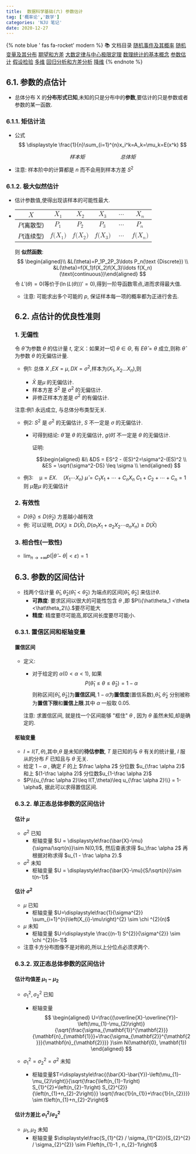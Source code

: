 ```yaml
---
title:  数据科学基础(六) 参数估计
tag: ['概率论','数学']
categories: 'NJU 笔记'
date: 2020-12-27
---
```


{% note blue ' fas fa-rocket' modern %}
📚 文档目录
<a href="/2020/12/27/数据科学基础/数据科学基础_01">随机事件及其概率</a>
<a href="/2020/12/27/数据科学基础/数据科学基础_02">随机变量及其分布</a>
<a href="/2020/12/27/数据科学基础/数据科学基础_03">期望和方差</a>
<a href="/2020/12/27/数据科学基础/数据科学基础_04">大数定律与中心极限定理</a>
<a href="/2020/12/27/数据科学基础/数据科学基础_05">数理统计的基本概念</a>
<a href="/2020/12/27/数据科学基础/数据科学基础_06">参数估计</a>
<a href="/2020/12/27/数据科学基础/数据科学基础_07">假设检验</a>
<a href="/2020/12/27/数据科学基础/数据科学基础_08">多维</a>
<a href="/2020/12/27/数据科学基础/数据科学基础_09">回归分析和方差分析</a>
<a href="/2020/12/27/数据科学基础/数据科学基础_10">降维</a>
{% endnote %}


## 6.1. 参数的点估计

+ 总体分布 X 的**分布形式已知**,未知的只是分布中的**参数**,要估计的只是参数或者参数的某一函数.

### 6.1.1. 矩估计法

+ 公式
  $$
  \displaystyle \frac{1}{n}\sum_{i=1}^{n}x_i^k=A_k=\mu_k=E(x^k)
  $$

  $$
  样本矩 \qquad\qquad\quad\quad 总体矩
  $$

+ 注意: 样本阶中的计算都是 $n$ 而不会用到样本方差 $S^2$

### 6.1.2. 极大似然估计

+ 估计参数值,使得出现该样本的可能性最大.

+ <table>
<thead>
<tr>
<th style="text-align:center"><span class="katex"><span class="katex-mathml mathjax-overflow"><mjx-container class="MathJax CtxtMenu_Attached_0" jax="CHTML" tabindex="0" ctxtmenu_counter="0" style="font-size: 113.1%; position: relative;"><mjx-math class="MJX-TEX" aria-hidden="true"><mjx-semantics><mjx-mrow><mjx-mi class="mjx-i"><mjx-c class="mjx-c1D44B TEX-I"></mjx-c></mjx-mi></mjx-mrow></mjx-semantics></mjx-math><mjx-assistive-mml unselectable="on" display="inline"><math xmlns="http://www.w3.org/1998/Math/MathML"><semantics><mrow><mi>X</mi></mrow><annotation encoding="application/x-tex">X</annotation></semantics></math></mjx-assistive-mml></mjx-container></span></span></th>
<th style="text-align:center"><span class="katex"><span class="katex-mathml mathjax-overflow"><mjx-container class="MathJax CtxtMenu_Attached_0" jax="CHTML" tabindex="0" ctxtmenu_counter="1" style="font-size: 113.1%; position: relative;"><mjx-math class="MJX-TEX" aria-hidden="true"><mjx-semantics><mjx-mrow><mjx-msub><mjx-mi class="mjx-i"><mjx-c class="mjx-c1D44B TEX-I"></mjx-c></mjx-mi><mjx-script style="vertical-align: -0.15em; margin-left: -0.024em;"><mjx-mn class="mjx-n" size="s"><mjx-c class="mjx-c31"></mjx-c></mjx-mn></mjx-script></mjx-msub></mjx-mrow></mjx-semantics></mjx-math><mjx-assistive-mml unselectable="on" display="inline"><math xmlns="http://www.w3.org/1998/Math/MathML"><semantics><mrow><msub><mi>X</mi><mn>1</mn></msub></mrow><annotation encoding="application/x-tex">X_1</annotation></semantics></math></mjx-assistive-mml></mjx-container></span></span></th>
<th style="text-align:center"><span class="katex"><span class="katex-mathml mathjax-overflow"><mjx-container class="MathJax CtxtMenu_Attached_0" jax="CHTML" tabindex="0" ctxtmenu_counter="2" style="font-size: 113.1%; position: relative;"><mjx-math class="MJX-TEX" aria-hidden="true"><mjx-semantics><mjx-mrow><mjx-msub><mjx-mi class="mjx-i"><mjx-c class="mjx-c1D44B TEX-I"></mjx-c></mjx-mi><mjx-script style="vertical-align: -0.15em; margin-left: -0.024em;"><mjx-mn class="mjx-n" size="s"><mjx-c class="mjx-c32"></mjx-c></mjx-mn></mjx-script></mjx-msub></mjx-mrow></mjx-semantics></mjx-math><mjx-assistive-mml unselectable="on" display="inline"><math xmlns="http://www.w3.org/1998/Math/MathML"><semantics><mrow><msub><mi>X</mi><mn>2</mn></msub></mrow><annotation encoding="application/x-tex">X_2</annotation></semantics></math></mjx-assistive-mml></mjx-container></span></span></th>
<th style="text-align:center"><span class="katex"><span class="katex-mathml mathjax-overflow"><mjx-container class="MathJax CtxtMenu_Attached_0" jax="CHTML" tabindex="0" ctxtmenu_counter="3" style="font-size: 113.1%; position: relative;"><mjx-math class="MJX-TEX" aria-hidden="true"><mjx-semantics><mjx-mrow><mjx-msub><mjx-mi class="mjx-i"><mjx-c class="mjx-c1D44B TEX-I"></mjx-c></mjx-mi><mjx-script style="vertical-align: -0.15em; margin-left: -0.024em;"><mjx-mn class="mjx-n" size="s"><mjx-c class="mjx-c33"></mjx-c></mjx-mn></mjx-script></mjx-msub></mjx-mrow></mjx-semantics></mjx-math><mjx-assistive-mml unselectable="on" display="inline"><math xmlns="http://www.w3.org/1998/Math/MathML"><semantics><mrow><msub><mi>X</mi><mn>3</mn></msub></mrow><annotation encoding="application/x-tex">X_3</annotation></semantics></math></mjx-assistive-mml></mjx-container></span></span></th>
<th style="text-align:center"><span class="katex"><span class="katex-mathml mathjax-overflow"><mjx-container class="MathJax CtxtMenu_Attached_0" jax="CHTML" tabindex="0" ctxtmenu_counter="4" style="font-size: 113.1%; position: relative;"><mjx-math class="MJX-TEX" aria-hidden="true"><mjx-semantics><mjx-mrow><mjx-mo class="mjx-n"><mjx-c class="mjx-c2026"></mjx-c></mjx-mo></mjx-mrow></mjx-semantics></mjx-math><mjx-assistive-mml unselectable="on" display="inline"><math xmlns="http://www.w3.org/1998/Math/MathML"><semantics><mrow><mo>…</mo></mrow><annotation encoding="application/x-tex">\ldots</annotation></semantics></math></mjx-assistive-mml></mjx-container></span></span></th>
<th style="text-align:center"><span class="katex"><span class="katex-mathml mathjax-overflow"><mjx-container class="MathJax CtxtMenu_Attached_0" jax="CHTML" tabindex="0" ctxtmenu_counter="5" style="font-size: 113.1%; position: relative;"><mjx-math class="MJX-TEX" aria-hidden="true"><mjx-semantics><mjx-mrow><mjx-msub><mjx-mi class="mjx-i"><mjx-c class="mjx-c1D44B TEX-I"></mjx-c></mjx-mi><mjx-script style="vertical-align: -0.15em; margin-left: -0.024em;"><mjx-mi class="mjx-i" size="s"><mjx-c class="mjx-c1D45B TEX-I"></mjx-c></mjx-mi></mjx-script></mjx-msub></mjx-mrow></mjx-semantics></mjx-math><mjx-assistive-mml unselectable="on" display="inline"><math xmlns="http://www.w3.org/1998/Math/MathML"><semantics><mrow><msub><mi>X</mi><mi>n</mi></msub></mrow><annotation encoding="application/x-tex">X_n</annotation></semantics></math></mjx-assistive-mml></mjx-container></span></span></th>
</tr>
</thead>
<tbody>
<tr>
<td style="text-align:center"><span class="katex"><span class="katex-mathml mathjax-overflow"><mjx-container class="MathJax CtxtMenu_Attached_0" jax="CHTML" tabindex="0" ctxtmenu_counter="6" style="font-size: 113.1%; position: relative;"><mjx-math class="MJX-TEX" aria-hidden="true"><mjx-semantics><mjx-mrow><mjx-mi class="mjx-i"><mjx-c class="mjx-c1D443 TEX-I"></mjx-c></mjx-mi></mjx-mrow></mjx-semantics></mjx-math><mjx-assistive-mml unselectable="on" display="inline"><math xmlns="http://www.w3.org/1998/Math/MathML"><semantics><mrow><mi>P</mi></mrow><annotation encoding="application/x-tex">P</annotation></semantics></math></mjx-assistive-mml></mjx-container></span></span>(离散型)</td>
<td style="text-align:center"><span class="katex"><span class="katex-mathml mathjax-overflow"><mjx-container class="MathJax CtxtMenu_Attached_0" jax="CHTML" tabindex="0" ctxtmenu_counter="7" style="font-size: 113.1%; position: relative;"><mjx-math class="MJX-TEX" aria-hidden="true"><mjx-semantics><mjx-mrow><mjx-msub><mjx-mi class="mjx-i"><mjx-c class="mjx-c1D443 TEX-I"></mjx-c></mjx-mi><mjx-script style="vertical-align: -0.15em; margin-left: -0.109em;"><mjx-mn class="mjx-n" size="s"><mjx-c class="mjx-c31"></mjx-c></mjx-mn></mjx-script></mjx-msub></mjx-mrow></mjx-semantics></mjx-math><mjx-assistive-mml unselectable="on" display="inline"><math xmlns="http://www.w3.org/1998/Math/MathML"><semantics><mrow><msub><mi>P</mi><mn>1</mn></msub></mrow><annotation encoding="application/x-tex">P_1</annotation></semantics></math></mjx-assistive-mml></mjx-container></span></span></td>
<td style="text-align:center"><span class="katex"><span class="katex-mathml mathjax-overflow"><mjx-container class="MathJax CtxtMenu_Attached_0" jax="CHTML" tabindex="0" ctxtmenu_counter="8" style="font-size: 113.1%; position: relative;"><mjx-math class="MJX-TEX" aria-hidden="true"><mjx-semantics><mjx-mrow><mjx-msub><mjx-mi class="mjx-i"><mjx-c class="mjx-c1D443 TEX-I"></mjx-c></mjx-mi><mjx-script style="vertical-align: -0.15em; margin-left: -0.109em;"><mjx-mn class="mjx-n" size="s"><mjx-c class="mjx-c32"></mjx-c></mjx-mn></mjx-script></mjx-msub></mjx-mrow></mjx-semantics></mjx-math><mjx-assistive-mml unselectable="on" display="inline"><math xmlns="http://www.w3.org/1998/Math/MathML"><semantics><mrow><msub><mi>P</mi><mn>2</mn></msub></mrow><annotation encoding="application/x-tex">P_2</annotation></semantics></math></mjx-assistive-mml></mjx-container></span></span></td>
<td style="text-align:center"><span class="katex"><span class="katex-mathml mathjax-overflow"><mjx-container class="MathJax CtxtMenu_Attached_0" jax="CHTML" tabindex="0" ctxtmenu_counter="9" style="font-size: 113.1%; position: relative;"><mjx-math class="MJX-TEX" aria-hidden="true"><mjx-semantics><mjx-mrow><mjx-msub><mjx-mi class="mjx-i"><mjx-c class="mjx-c1D443 TEX-I"></mjx-c></mjx-mi><mjx-script style="vertical-align: -0.15em; margin-left: -0.109em;"><mjx-mn class="mjx-n" size="s"><mjx-c class="mjx-c33"></mjx-c></mjx-mn></mjx-script></mjx-msub></mjx-mrow></mjx-semantics></mjx-math><mjx-assistive-mml unselectable="on" display="inline"><math xmlns="http://www.w3.org/1998/Math/MathML"><semantics><mrow><msub><mi>P</mi><mn>3</mn></msub></mrow><annotation encoding="application/x-tex">P_3</annotation></semantics></math></mjx-assistive-mml></mjx-container></span></span></td>
<td style="text-align:center"><span class="katex"><span class="katex-mathml mathjax-overflow"><mjx-container class="MathJax CtxtMenu_Attached_0" jax="CHTML" tabindex="0" ctxtmenu_counter="10" style="font-size: 113.1%; position: relative;"><mjx-math class="MJX-TEX" aria-hidden="true"><mjx-semantics><mjx-mrow><mjx-mo class="mjx-n"><mjx-c class="mjx-c2026"></mjx-c></mjx-mo></mjx-mrow></mjx-semantics></mjx-math><mjx-assistive-mml unselectable="on" display="inline"><math xmlns="http://www.w3.org/1998/Math/MathML"><semantics><mrow><mo>…</mo></mrow><annotation encoding="application/x-tex">\ldots</annotation></semantics></math></mjx-assistive-mml></mjx-container></span></span></td>
<td style="text-align:center"><span class="katex"><span class="katex-mathml mathjax-overflow"><mjx-container class="MathJax CtxtMenu_Attached_0" jax="CHTML" tabindex="0" ctxtmenu_counter="11" style="font-size: 113.1%; position: relative;"><mjx-math class="MJX-TEX" aria-hidden="true"><mjx-semantics><mjx-mrow><mjx-msub><mjx-mi class="mjx-i"><mjx-c class="mjx-c1D443 TEX-I"></mjx-c></mjx-mi><mjx-script style="vertical-align: -0.15em; margin-left: -0.109em;"><mjx-mi class="mjx-i" size="s"><mjx-c class="mjx-c1D45B TEX-I"></mjx-c></mjx-mi></mjx-script></mjx-msub></mjx-mrow></mjx-semantics></mjx-math><mjx-assistive-mml unselectable="on" display="inline"><math xmlns="http://www.w3.org/1998/Math/MathML"><semantics><mrow><msub><mi>P</mi><mi>n</mi></msub></mrow><annotation encoding="application/x-tex">P_n</annotation></semantics></math></mjx-assistive-mml></mjx-container></span></span></td>
</tr>
<tr>
<td style="text-align:center"><span class="katex"><span class="katex-mathml mathjax-overflow"><mjx-container class="MathJax CtxtMenu_Attached_0" jax="CHTML" tabindex="0" ctxtmenu_counter="12" style="font-size: 113.1%; position: relative;"><mjx-math class="MJX-TEX" aria-hidden="true"><mjx-semantics><mjx-mrow><mjx-mi class="mjx-i"><mjx-c class="mjx-c1D443 TEX-I"></mjx-c></mjx-mi></mjx-mrow></mjx-semantics></mjx-math><mjx-assistive-mml unselectable="on" display="inline"><math xmlns="http://www.w3.org/1998/Math/MathML"><semantics><mrow><mi>P</mi></mrow><annotation encoding="application/x-tex">P</annotation></semantics></math></mjx-assistive-mml></mjx-container></span></span>(连续型)</td>
<td style="text-align:center"><span class="katex"><span class="katex-mathml mathjax-overflow"><mjx-container class="MathJax CtxtMenu_Attached_0" jax="CHTML" tabindex="0" ctxtmenu_counter="13" style="font-size: 113.1%; position: relative;"><mjx-math class="MJX-TEX" aria-hidden="true"><mjx-semantics><mjx-mrow><mjx-mi class="mjx-i"><mjx-c class="mjx-c1D453 TEX-I"></mjx-c></mjx-mi><mjx-mo class="mjx-n"><mjx-c class="mjx-c28"></mjx-c></mjx-mo><mjx-msub><mjx-mi class="mjx-i"><mjx-c class="mjx-c1D44B TEX-I"></mjx-c></mjx-mi><mjx-script style="vertical-align: -0.15em; margin-left: -0.024em;"><mjx-mn class="mjx-n" size="s"><mjx-c class="mjx-c31"></mjx-c></mjx-mn></mjx-script></mjx-msub><mjx-mo class="mjx-n"><mjx-c class="mjx-c29"></mjx-c></mjx-mo></mjx-mrow></mjx-semantics></mjx-math><mjx-assistive-mml unselectable="on" display="inline"><math xmlns="http://www.w3.org/1998/Math/MathML"><semantics><mrow><mi>f</mi><mo stretchy="false">(</mo><msub><mi>X</mi><mn>1</mn></msub><mo stretchy="false">)</mo></mrow><annotation encoding="application/x-tex">f(X_1)</annotation></semantics></math></mjx-assistive-mml></mjx-container></span></span></td>
<td style="text-align:center"><span class="katex"><span class="katex-mathml mathjax-overflow"><mjx-container class="MathJax CtxtMenu_Attached_0" jax="CHTML" tabindex="0" ctxtmenu_counter="14" style="font-size: 113.1%; position: relative;"><mjx-math class="MJX-TEX" aria-hidden="true"><mjx-semantics><mjx-mrow><mjx-mi class="mjx-i"><mjx-c class="mjx-c1D453 TEX-I"></mjx-c></mjx-mi><mjx-mo class="mjx-n"><mjx-c class="mjx-c28"></mjx-c></mjx-mo><mjx-msub><mjx-mi class="mjx-i"><mjx-c class="mjx-c1D44B TEX-I"></mjx-c></mjx-mi><mjx-script style="vertical-align: -0.15em; margin-left: -0.024em;"><mjx-mn class="mjx-n" size="s"><mjx-c class="mjx-c32"></mjx-c></mjx-mn></mjx-script></mjx-msub><mjx-mo class="mjx-n"><mjx-c class="mjx-c29"></mjx-c></mjx-mo></mjx-mrow></mjx-semantics></mjx-math><mjx-assistive-mml unselectable="on" display="inline"><math xmlns="http://www.w3.org/1998/Math/MathML"><semantics><mrow><mi>f</mi><mo stretchy="false">(</mo><msub><mi>X</mi><mn>2</mn></msub><mo stretchy="false">)</mo></mrow><annotation encoding="application/x-tex">f(X_2)</annotation></semantics></math></mjx-assistive-mml></mjx-container></span></span></td>
<td style="text-align:center"><span class="katex"><span class="katex-mathml mathjax-overflow"><mjx-container class="MathJax CtxtMenu_Attached_0" jax="CHTML" tabindex="0" ctxtmenu_counter="15" style="font-size: 113.1%; position: relative;"><mjx-math class="MJX-TEX" aria-hidden="true"><mjx-semantics><mjx-mrow><mjx-mi class="mjx-i"><mjx-c class="mjx-c1D453 TEX-I"></mjx-c></mjx-mi><mjx-mo class="mjx-n"><mjx-c class="mjx-c28"></mjx-c></mjx-mo><mjx-msub><mjx-mi class="mjx-i"><mjx-c class="mjx-c1D44B TEX-I"></mjx-c></mjx-mi><mjx-script style="vertical-align: -0.15em; margin-left: -0.024em;"><mjx-mn class="mjx-n" size="s"><mjx-c class="mjx-c33"></mjx-c></mjx-mn></mjx-script></mjx-msub><mjx-mo class="mjx-n"><mjx-c class="mjx-c29"></mjx-c></mjx-mo></mjx-mrow></mjx-semantics></mjx-math><mjx-assistive-mml unselectable="on" display="inline"><math xmlns="http://www.w3.org/1998/Math/MathML"><semantics><mrow><mi>f</mi><mo stretchy="false">(</mo><msub><mi>X</mi><mn>3</mn></msub><mo stretchy="false">)</mo></mrow><annotation encoding="application/x-tex">f(X_3)</annotation></semantics></math></mjx-assistive-mml></mjx-container></span></span></td>
<td style="text-align:center"><span class="katex"><span class="katex-mathml mathjax-overflow"><mjx-container class="MathJax CtxtMenu_Attached_0" jax="CHTML" tabindex="0" ctxtmenu_counter="16" style="font-size: 113.1%; position: relative;"><mjx-math class="MJX-TEX" aria-hidden="true"><mjx-semantics><mjx-mrow><mjx-mo class="mjx-n"><mjx-c class="mjx-c2026"></mjx-c></mjx-mo></mjx-mrow></mjx-semantics></mjx-math><mjx-assistive-mml unselectable="on" display="inline"><math xmlns="http://www.w3.org/1998/Math/MathML"><semantics><mrow><mo>…</mo></mrow><annotation encoding="application/x-tex">\ldots</annotation></semantics></math></mjx-assistive-mml></mjx-container></span></span></td>
<td style="text-align:center"><span class="katex"><span class="katex-mathml mathjax-overflow"><mjx-container class="MathJax CtxtMenu_Attached_0" jax="CHTML" tabindex="0" ctxtmenu_counter="17" style="font-size: 113.1%; position: relative;"><mjx-math class="MJX-TEX" aria-hidden="true"><mjx-semantics><mjx-mrow><mjx-mi class="mjx-i"><mjx-c class="mjx-c1D453 TEX-I"></mjx-c></mjx-mi><mjx-mo class="mjx-n"><mjx-c class="mjx-c28"></mjx-c></mjx-mo><mjx-msub><mjx-mi class="mjx-i"><mjx-c class="mjx-c1D44B TEX-I"></mjx-c></mjx-mi><mjx-script style="vertical-align: -0.15em; margin-left: -0.024em;"><mjx-mi class="mjx-i" size="s"><mjx-c class="mjx-c1D45B TEX-I"></mjx-c></mjx-mi></mjx-script></mjx-msub><mjx-mo class="mjx-n"><mjx-c class="mjx-c29"></mjx-c></mjx-mo></mjx-mrow></mjx-semantics></mjx-math><mjx-assistive-mml unselectable="on" display="inline"><math xmlns="http://www.w3.org/1998/Math/MathML"><semantics><mrow><mi>f</mi><mo stretchy="false">(</mo><msub><mi>X</mi><mi>n</mi></msub><mo stretchy="false">)</mo></mrow><annotation encoding="application/x-tex">f(X_n)</annotation></semantics></math></mjx-assistive-mml></mjx-container></span></span></td>
</tr>
</tbody>
</table>

  则 **似然函数**:
  $$
  \begin{aligned}\\ &L(\theta)=P_1P_2P_3\ldots P_n(\text {Discrete}) \\ &L(\theta)=f(X_1)f(X_2)f(X_3)\ldots f(X_n)(\text{continuous})\end{aligned}
  $$
  令 $L'(\theta)=0$(等价于$(\ln(L(\theta)))'=0$),得到一阶导函数零点,进而求得最大值.

+ 注意: 可能求出多个可能的 $p$, 保证样本每一项的概率都为正进行舍去.

## 6.2. 点估计的优良性准则

### 1. 无偏性

   令 $\hat{\theta}$ 为参数 $\theta$ 的估计量 $t$, 定义：如果对一切  $\theta \in \Theta$, 有 $E\hat{\theta}=\theta$ 成立,则称 $\hat\theta$ 为参数 $\theta$ 的无偏估计量.

+ 例1: 总体 $X$ ,$EX=\mu,DX=\sigma^2$,样本为$(X_1,X_2\ldots X_n)$,则

  + $\bar{X}$ 是$\mu$ 的无偏估计.
  + 样本方差 $S^2$ 是 $\sigma^2$ 的无偏估计.
  + 非修正样本方差是 $\sigma^2$ 的有偏估计.

注意:例1 永远成立, 与总体分布类型无关.

+ 例2: $S^2$ 是 $\sigma^2$ 的无偏估计, $S$ 不一定是 $\sigma$ 的无偏估计.

  + 可得到结论: $\hat\theta$ 是 $\theta$ 的无偏估计, $g(\hat{\theta})$ 不一定是 $\theta$ 的无偏估计.

    证明:

    $$\begin{aligned}
      &\\
       &DS = ES^2 - (ES)^2=\sigma^2-(ES)^2     \\
       &ES = \sqrt{\sigma^2-DS} \leq \sigma                                      \\
    \end{aligned}
    $$

+ 例3:$\quad \mathcal{\mu}= EX. \quad\left(X_{1}\cdots X_{n}\right)$
    $\hat{\mu}=C_{1} X_{1}+\cdots+C_{n} X_{n}$
    $C_{1}+C_{2}+\cdots +C_{n}=1$
    则 $\hat\mu$是$\mu$ 的无偏估计

### 2. 有效性

+ $D\left(\hat{\theta}_{1}\right) \leq D\left(\hat{\theta}_{2}\right)$ 方差越小越有效
+ 例: 可以证明, $D(X_i) \geq D(\bar{X}), D(a_1X_1+a_2X_2\cdots a_nX_n) \geq D(\bar{X})$

### 3. 相合性(一致性)

+ $\displaystyle\lim _{n \rightarrow+\infty} p(|\hat{\theta}-\theta|<\varepsilon)=1$

## 6.3. 参数的区间估计

+ 找两个估计量 $\hat\theta_1,\hat\theta_2(\hat\theta_1 < \hat\theta_2)$ 为端点的区间$[\hat\theta_1,\hat\theta_2]$ 来估计$\theta.$
  + **可靠度**: 要求区间以很大的可能性包含 $\theta$ ,即 $P\\{\hat\theta_1 <\theta <\hat\theta_2\\}.$要尽可能大
  + **精度**: 精度要尽可能高,即区间长度要尽可能小.

### 6.3.1. 置信区间和枢轴变量

#### 置信区间

+ 定义:  

  + 对于给定的 $\alpha(0<\alpha<1),$ 如果
    $${P}\left(\hat{\theta}_{1} \leq \theta \leq \hat{\theta}_{2}\right)=1-\alpha$$
     则称区间$[\hat\theta_1,\hat\theta_2]$为**置信区间**$, 1-\alpha$为**置信度**(置信系数),$\hat\theta_1,\hat\theta_2$ 分别被称为**置信下限**和**置信上限**.其中 $\alpha$ 一般取 0.05.

  注意: 求置信区间, 就是找一个区间能够 "框住" $\theta$ , 因为 $\theta$ 虽然未知,却是确定的.

#### 枢轴变量

+ $I=I(T,\theta)$,其中,$\theta$ 是未知的**待估参数**, $T$ 是已知的与 $\theta$ 有关的统计量, $I$ 服从的分布 $F$ 已知且与 $\theta$ 无关.
+ 给定 $1-\alpha$ , 确定 $F$ 的上 $\frac \alpha 2$ 分位数 $u_{\frac \alpha 2}$ 和上 $(1-\frac \alpha 2)$ 分位数$u_{1-\frac \alpha 2}$
+ $P\\{u_{\frac \alpha 2}\leq I(T,\theta)\leq u_{\frac \alpha 2}\\} = 1-\alpha$, 据此可以求得置信区间.

### 6.3.2. 单正态总体参数的区间估计

#### 估计 $\mu$

+ $\sigma^2$ 已知
  + 枢轴变量 $U = \displaystyle\frac{\bar{X}-\mu}{\sigma/\sqrt{n}}\sim N(0,1)$, 然后查表求得 $u_\frac \alpha 2$ 再根据对称求得 $u_{1 - \frac \alpha 2}.$
+ $\sigma^2$ 未知
  + 枢轴变量 $U = \displaystyle\frac{\bar{X}-\mu}{S/\sqrt{n}}\sim t(n-1)$

#### 估计 $\sigma^2$

+ $\mu$ 已知
  + 枢轴变量 $U=\displaystyle\frac{1}{\sigma^{2}} \sum_{i=1}^{n}\left(X_{i}-\mu\right)^{2} \sim \chi ^{2}(n)$
+ $\mu$ 未知
  + 枢轴变量  $U=\displaystyle \frac{(n-1) S^{2}}{\sigma^{2}} \sim \chi ^{2}(n-1)$
+ 注意卡方分布图像不是对称的,所以上分位点必须求两个.

### 6.3.2. 双正态总体参数的区间估计

#### 估计均值差 $\mu_1-\mu_2$

+ $\sigma_1^2,\sigma_2^2$ 已知
  + 枢轴变量
    $$
    \begin{aligned}
    U=\frac{(\overline{X}-\overline{Y})-\left(\mu_{1}-\mu_{2}\right)}{\sqrt{\frac{\sigma_{\mathbf{1}}^{\mathbf{2}}}{\mathbf{n}_{\mathbf{1}}}+\frac{\sigma_{\mathbf{2}}^{\mathbf{2}}}{\mathbf{n}_{\mathbf{2}}}} }\sim N(\mathbf{0}, \mathbf{1})
    \end{aligned}
    $$

+ $\sigma_1^2=\sigma_2^2=\sigma^2$ 未知
  + 枢轴变量$T=\displaystyle\frac{(\bar{X}-\bar{Y})-\left(\mu_{1}-\mu_{2}\right)}{\sqrt{\frac{\left(n_{1}-1\right) S_{1}^{2}+\left(n_{2}-1\right) S_{2}^{2}}{\left(n_{1}+n_{2}-2\right)}} \sqrt{\frac{1}{n_{1}}+\frac{1}{n_{2}}}} \sim t\left(n_{1}+n_{2}-2\right)$

#### 估计方差比 $\displaystyle{\sigma^2_1}/{\sigma^2_2}$

+ $\mu_1,\mu_2$ 未知
  + 枢轴变量 $\displaystyle\frac{S_{1}^{2} / \sigma_{1}^{2}}{S_{2}^{2} / \sigma_{2}^{2}} \sim F\left(n_{1}-1 , n_{2}-1\right)$
